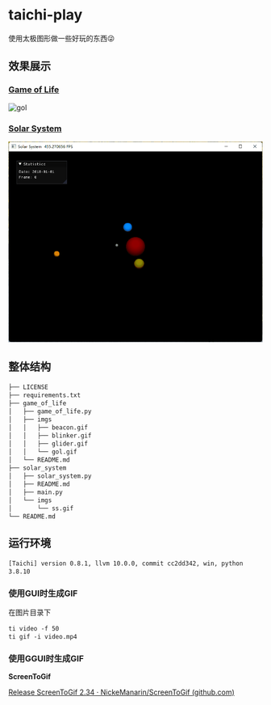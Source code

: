 # taichi-play

使用太极图形做一些好玩的东西:stuck_out_tongue_winking_eye:

## 效果展示

### [Game of Life](game_of_life/)

![gol](game_of_life/imgs/gol.gif)

### [Solar System](solar_system/)

![ss](solar_system/imgs/ss.gif)

## 整体结构

```
├── LICENSE
├── requirements.txt
├── game_of_life
│   ├── game_of_life.py
│   ├── imgs
│   │   ├── beacon.gif
│   │   ├── blinker.gif
│   │   ├── glider.gif
│   │   └── gol.gif
│   └── README.md
├── solar_system
│   ├── solar_system.py
│   ├── README.md
│   ├── main.py
│   └── imgs
│       └── ss.gif
└── README.md
```

## 运行环境

```
[Taichi] version 0.8.1, llvm 10.0.0, commit cc2dd342, win, python 3.8.10
```

### 使用GUI时生成GIF

在图片目录下

```shell
ti video -f 50
ti gif -i video.mp4
```

### 使用GGUI时生成GIF

**ScreenToGif**

[Release ScreenToGif 2.34 · NickeManarin/ScreenToGif (github.com)](https://github.com/NickeManarin/ScreenToGif/releases/tag/2.34)
